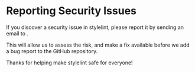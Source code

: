 # Reporting Security Issues

If you discover a security issue in stylelint, please report it by sending an
email to .

This will allow us to assess the risk, and make a fix available before we add a
bug report to the GitHub repository.

Thanks for helping make stylelint safe for everyone!
